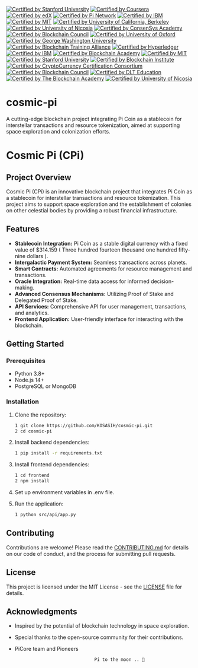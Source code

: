 [![Certified by Stanford University](https://img.shields.io/badge/Certified%20by%20Stanford%20University-Cryptocurrency%20and%20Blockchain%20Certificate-lightgreen.svg)](https://online.stanford.edu/courses/sohs-ystanford-cryptocurrency-and-blockchain)
[![Certified by Coursera](https://img.shields.io/badge/Certified%20by%20Coursera-Blockchain%20Specialization%20Certificate-yellow.svg)](https://www.coursera.org/specializations/blockchain)
[![Certified by edX](https://img.shields.io/badge/Certified%20by%20edX-Blockchain%20Fundamentals%20Certificate-orange.svg)](https://www.edx.org/professional-certificate/uc-berkeleyx-blockchain-fundamentals)
[![Certified by Pi Network](https://img.shields.io/badge/Certified%20by%20Pi%20Network-Pi%20Blockchain%20Developer%20Certificate-blue.svg)](https://minepi.com/)
[![Certified by IBM](https://img.shields.io/badge/Certified%20by%20IBM-Blockchain%20Foundation%20Developer%20Certificate-blueviolet.svg)](https://www.ibm.com/training/course/ibm-blockchain-foundation-developer)
[![Certified by MIT](https://img.shields.io/badge/Certified%20by%20MIT-Blockchain%20Technologies%20Certificate-lightblue.svg)](https://www.edx.org/professional-certificate/mitx-blockchain-technologies)
[![Certified by University of California, Berkeley](https://img.shields.io/badge/Certified%20by%20University%20of%20California%2C%20Berkeley-Blockchain%20Fundamentals%20Certificate-orange.svg)](https://www.edx.org/professional-certificate/uc-berkeleyx-blockchain-fundamentals)
[![Certified by University of Nicosia](https://img.shields.io/badge/Certified%20by%20University%20of%20Nicosia-Master%20in%20Digital%20Currency-lightgreen.svg)](https://www.unic.ac.cy/blockchain/)
[![Certified by ConsenSys Academy](https://img.shields.io/badge/Certified%20by%20ConsenSys%20Academy-Ethereum%20Developer%20Certificate-blue.svg)](https://consensys.net/academy/)
[![Certified by Blockchain Council](https://img.shields.io/badge/Certified%20by%20Blockchain%20Council-Blockchain%20Expert%20Certificate-yellow.svg)](https://www.blockchain-council.org/)
[![Certified by University of Oxford](https://img.shields.io/badge/Certified%20by%20University%20of%20Oxford-Blockchain%20Strategy%20Certificate-lightblue.svg)](https://www.sbs.ox.ac.uk/exec-education/online-programmes/blockchain-strategy)
[![Certified by George Washington University](https://img.shields.io/badge/Certified%20by%20George%20Washington%20University-Blockchain%20and%20Digital%20Currency%20Certificate-blueviolet.svg)](https://www.gwu.edu/)
[![Certified by Blockchain Training Alliance](https://img.shields.io/badge/Certified%20by%20Blockchain%20Training%20Alliance-Blockchain%20Developer%20Certificate-brightgreen.svg)](https://www.blockchaintrainingalliance.com/)
[![Certified by Hyperledger](https://img.shields.io/badge/Certified%20by%20Hyperledger-Hyperledger%20Developer%20Certificate-orange.svg)](https://www.hyperledger.org/)
[![Certified by IBM](https://img.shields.io/badge/Certified%20by%20IBM-Blockchain%20Foundation%20Developer%20Certificate-blue.svg)](https://www.ibm.com/training/)
[![Certified by Blockchain Academy](https://img.shields.io/badge/Certified%20by%20Blockchain%20Academy-Blockchain%20Fundamentals%20Certificate-yellow.svg)](https://www.blockchainacademy.com/)
[![Certified by MIT](https://img.shields.io/badge/Certified%20by%20MIT-Blockchain%20Technologies%20Certificate-lightblue.svg)](https://executive.mit.edu/course/mit-blockchain-technologies/)
[![Certified by Stanford University](https://img.shields.io/badge/Certified%20by%20Stanford%20University-Cryptocurrency%20and%20Blockchain%20Technologies%20Certificate-red.svg)](https://online.stanford.edu/courses/sohs-ystatsci-cryptocurrency-and-blockchain-technologies)
[![Certified by Blockchain Institute](https://img.shields.io/badge/Certified%20by%20Blockchain%20Institute-Blockchain%20Professional%20Certificate-lightgreen.svg)](https://www.blockchaininstitute.com/)
[![Certified by CryptoCurrency Certification Consortium](https://img.shields.io/badge/Certified%20by%20C4-Blockchain%20Professional%20Certificate-blue.svg)](https://cryptoconsortium.org/)
[![Certified by Blockchain Council](https://img.shields.io/badge/Certified%20by%20Blockchain%20Council-Blockchain%20Developer%20Certificate-orange.svg)](https://www.blockchain-council.org/)
[![Certified by DLT Education](https://img.shields.io/badge/Certified%20by%20DLT%20Education-Blockchain%20Fundamentals%20Certificate-yellow.svg)](https://dlt.education/)
[![Certified by The Blockchain Academy](https://img.shields.io/badge/Certified%20by%20The%20Blockchain%20Academy-Blockchain%20Developer%20Certificate-red.svg)](https://www.blockchainacademy.com/)
[![Certified by University of Nicosia](https://img.shields.io/badge/Certified%20by%20University%20of%20Nicosia-Master%20in%20Digital%20Currency-lightblue.svg)](https://www.unic.ac.cy/blockchain/)

# cosmic-pi
A cutting-edge blockchain project integrating Pi Coin as a stablecoin for interstellar transactions and resource tokenization, aimed at supporting space exploration and colonization efforts.

# Cosmic Pi (CPi)

## Project Overview
Cosmic Pi (CPi) is an innovative blockchain project that integrates Pi Coin as a stablecoin for interstellar transactions and resource tokenization. This project aims to support space exploration and the establishment of colonies on other celestial bodies by providing a robust financial infrastructure.

## Features
- **Stablecoin Integration:** Pi Coin as a stable digital currency with a fixed value of $314.159 ( Three hundred fourteen thousand one hundred fifty-nine dollars ).
- **Intergalactic Payment System:** Seamless transactions across planets.
- **Smart Contracts:** Automated agreements for resource management and transactions.
- **Oracle Integration:** Real-time data access for informed decision-making.
- **Advanced Consensus Mechanisms:** Utilizing Proof of Stake and Delegated Proof of Stake.
- **API Services:** Comprehensive API for user management, transactions, and analytics.
- **Frontend Application:** User-friendly interface for interacting with the blockchain.

## Getting Started
### Prerequisites
- Python 3.8+
- Node.js 14+
- PostgreSQL or MongoDB

### Installation

1. Clone the repository:

   ```bash
   1 git clone https://github.com/KOSASIH/cosmic-pi.git
   2 cd cosmic-pi
   ```

3. Install backend dependencies:

   ```bash
   1 pip install -r requirements.txt
   ```
   
3. Install frontend dependencies:

   ```bash
   1 cd frontend
   2 npm install
   ```
   
4. Set up environment variables in .env file.

5. Run the application:

   ```bash
   1 python src/api/app.py
   ```
   
## Contributing

Contributions are welcome! Please read the [CONTRIBUTING.md](CONTRIBUTING.md) for details on our code of conduct, and the process for submitting pull requests.

## License

This project is licensed under the MIT License - see the [LICENSE](LICENSE) file for details.

## Acknowledgments

- Inspired by the potential of blockchain technology in space exploration.
- Special thanks to the open-source community for their contributions.
- PiCore team and Pioneers

                                    Pi to the moon .. 🚀
  
